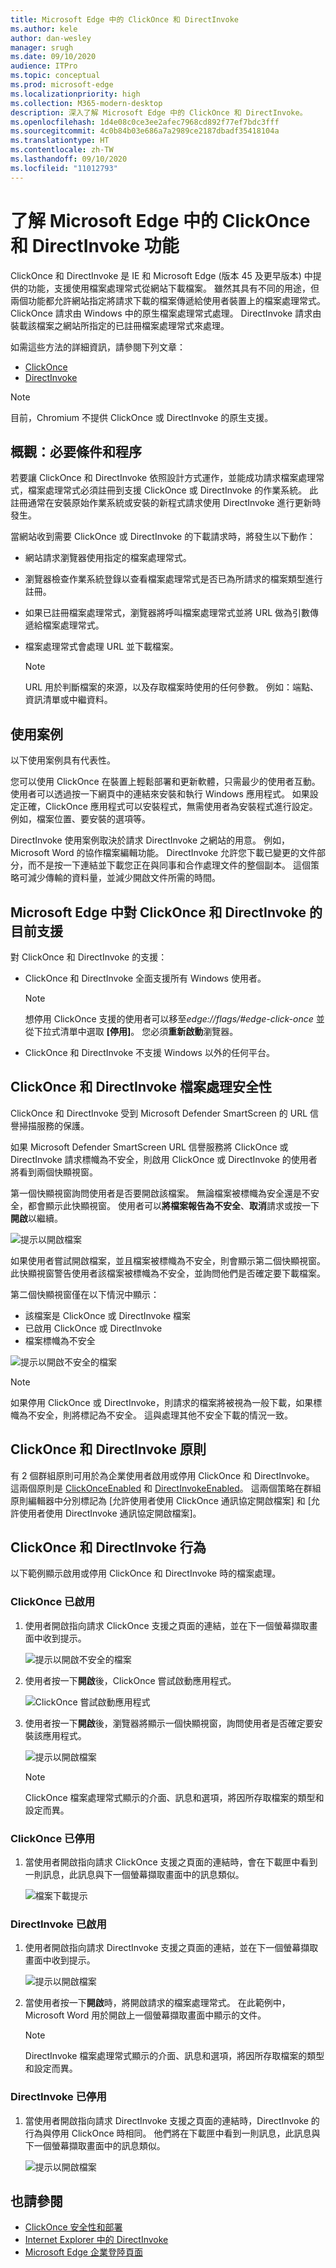 ```yaml
---
title: Microsoft Edge 中的 ClickOnce 和 DirectInvoke
ms.author: kele
author: dan-wesley
manager: srugh
ms.date: 09/10/2020
audience: ITPro
ms.topic: conceptual
ms.prod: microsoft-edge
ms.localizationpriority: high
ms.collection: M365-modern-desktop
description: 深入了解 Microsoft Edge 中的 ClickOnce 和 DirectInvoke。
ms.openlocfilehash: 1d4e08c0ce3ee2afec7968cd892f77ef7bdc3fff
ms.sourcegitcommit: 4c0b84b03e686a7a2989ce2187dbadf35418104a
ms.translationtype: HT
ms.contentlocale: zh-TW
ms.lasthandoff: 09/10/2020
ms.locfileid: "11012793"
---
```

# 了解 Microsoft Edge 中的 ClickOnce 和 DirectInvoke 功能

ClickOnce 和 DirectInvoke 是 IE 和 Microsoft Edge (版本 45 及更早版本) 中提供的功能，支援使用檔案處理常式從網站下載檔案。 雖然其具有不同的用途，但兩個功能都允許網站指定將請求下載的檔案傳遞給使用者裝置上的檔案處理常式。 ClickOnce 請求由 Windows 中的原生檔案處理常式處理。 DirectInvoke 請求由裝載該檔案之網站所指定的已註冊檔案處理常式來處理。

如需這些方法的詳細資訊，請參閱下列文章：

- [ClickOnce](https://docs.microsoft.com/visualstudio/deployment/clickonce-security-and-deployment?view=vs-2019)
- [DirectInvoke]( https://technet.microsoft.com/learning/jj215788(v=vs.94).aspx)

> [!NOTE]
> 目前，Chromium 不提供 ClickOnce 或 DirectInvoke 的原生支援。

## 概觀：必要條件和程序

若要讓 ClickOnce 和 DirectInvoke 依照設計方式運作，並能成功請求檔案處理常式，檔案處理常式必須註冊到支援 ClickOnce 或 DirectInvoke 的作業系統。 此註冊通常在安裝原始作業系統或安裝的新程式請求使用 DirectInvoke 進行更新時發生。

當網站收到需要 ClickOnce 或 DirectInvoke 的下載請求時，將發生以下動作：

- 網站請求瀏覽器使用指定的檔案處理常式。
- 瀏覽器檢查作業系統登錄以查看檔案處理常式是否已為所請求的檔案類型進行註冊。
- 如果已註冊檔案處理常式，瀏覽器將呼叫檔案處理常式並將 URL 做為引數傳遞給檔案處理常式。
- 檔案處理常式會處理 URL 並下載檔案。

  > [!NOTE]
  > URL 用於判斷檔案的來源，以及存取檔案時使用的任何參數。  例如：端點、資訊清單或中繼資料。

## 使用案例

以下使用案例具有代表性。

您可以使用 ClickOnce 在裝置上輕鬆部署和更新軟體，只需最少的使用者互動。 使用者可以透過按一下網頁中的連結來安裝和執行 Windows 應用程式。 如果設定正確，ClickOnce 應用程式可以安裝程式，無需使用者為安裝程式進行設定。 例如，檔案位置、要安裝的選項等。

DirectInvoke 使用案例取決於請求 DirectInvoke 之網站的用意。 例如，Microsoft Word 的協作檔案編輯功能。 DirectInvoke 允許您下載已變更的文件部分，而不是按一下連結並下載您正在與同事和合作處理文件的整個副本。 這個策略可減少傳輸的資料量，並減少開啟文件所需的時間。  

## Microsoft Edge 中對 ClickOnce 和 DirectInvoke 的目前支援

對 ClickOnce 和 DirectInvoke 的支援：

- ClickOnce 和 DirectInvoke 全面支援所有 Windows 使用者。

  > [!NOTE]
  > 想停用 ClickOnce 支援的使用者可以移至*edge://flags/#edge-click-once* 並從下拉式清單中選取 **[停用]**。 您必須**重新啟動**瀏覽器。

- ClickOnce 和 DirectInvoke 不支援 Windows 以外的任何平台。

## ClickOnce 和 DirectInvoke 檔案處理安全性

ClickOnce 和 DirectInvoke 受到 Microsoft Defender SmartScreen 的 URL 信譽掃描服務的保護。

如果 Microsoft Defender SmartScreen URL 信譽服務將 ClickOnce 或 DirectInvoke 請求標幟為不安全，則啟用 ClickOnce 或 DirectInvoke 的使用者將看到兩個快顯視窗。

第一個快顯視窗詢問使用者是否要開啟該檔案。 無論檔案被標幟為安全還是不安全，都會顯示此快顯視窗。 使用者可以**將檔案報告為不安全**、**取消**請求或按一下**開啟**以繼續。

   ![提示以開啟檔案](./media/edge-learn-more-co-di/edge-clickonce-modal-1.png)

如果使用者嘗試開啟檔案，並且檔案被標幟為不安全，則會顯示第二個快顯視窗。  此快顯視窗警告使用者該檔案被標幟為不安全，並詢問他們是否確定要下載檔案。

第二個快顯視窗僅在以下情況中顯示：

- 該檔案是 ClickOnce 或 DirectInvoke 檔案
- 已啟用 ClickOnce 或 DirectInvoke
- 檔案標幟為不安全

 ![提示以開啟不安全的檔案](./media/edge-learn-more-co-di/edge-clickonce-modal-2.png)

> [!NOTE]
> 如果停用 ClickOnce 或 DirectInvoke，則請求的檔案將被視為一般下載，如果標幟為不安全，則將標記為不安全。 這與處理其他不安全下載的情況一致。

## ClickOnce 和 DirectInvoke 原則

有 2 個群組原則可用於為企業使用者啟用或停用 ClickOnce 和 DirectInvoke。 這兩個原則是 [ClickOnceEnabled](https://docs.microsoft.com/DeployEdge/microsoft-edge-policies#clickonceenabled) 和 [DirectInvokeEnabled](https://docs.microsoft.com/DeployEdge/microsoft-edge-policies#directinvokeenabled)。 這兩個策略在群組原則編輯器中分別標記為 [允許使用者使用 ClickOnce 通訊協定開啟檔案] 和 [允許使用者使用 DirectInvoke 通訊協定開啟檔案]。

## ClickOnce 和 DirectInvoke 行為

以下範例顯示啟用或停用 ClickOnce 和 DirectInvoke 時的檔案處理。

### ClickOnce 已啟用

1. 使用者開啟指向請求 ClickOnce 支援之頁面的連結，並在下一個螢幕擷取畫面中收到提示。

   ![提示以開啟不安全的檔案](./media/edge-learn-more-co-di/edge-clickonce-enabled-1.png)

2. 使用者按一下**開啟**後，ClickOnce 嘗試啟動應用程式。

   ![ClickOnce 嘗試啟動應用程式](./media/edge-learn-more-co-di/edge-clickonce-enabled-launch-app.png)

3. 使用者按一下**開啟**後，瀏覽器將顯示一個快顯視窗，詢問使用者是否確定要安裝該應用程式。

   ![提示以開啟檔案](./media/edge-learn-more-co-di/edge-clickonce-enabled-2.png)

   > [!NOTE]
   > ClickOnce 檔案處理常式顯示的介面、訊息和選項，將因所存取檔案的類型和設定而異。

### ClickOnce 已停用

1. 當使用者開啟指向請求 ClickOnce 支援之頁面的連結時，會在下載匣中看到一則訊息，此訊息與下一個螢幕擷取畫面中的訊息類似。

   ![檔案下載提示](./media/edge-learn-more-co-di/edge-clickonce-disabled-1.png)

### DirectInvoke 已啟用

1. 使用者開啟指向請求 DirectInvoke 支援之頁面的連結，並在下一個螢幕擷取畫面中收到提示。

   ![提示以開啟檔案](./media/edge-learn-more-co-di/edge-directinvoke-open-link-1.png)

2. 當使用者按一下**開啟**時，將開啟請求的檔案處理常式。 在此範例中，Microsoft Word 用於開啟上一個螢幕擷取畫面中顯示的文件。

   > [!NOTE]
   > DirectInvoke 檔案處理常式顯示的介面、訊息和選項，將因所存取檔案的類型和設定而異。

### DirectInvoke 已停用

1. 當使用者開啟指向請求 DirectInvoke 支援之頁面的連結時，DirectInvoke 的行為與停用 ClickOnce 時相同。 他們將在下載匣中看到一則訊息，此訊息與下一個螢幕擷取畫面中的訊息類似。

   ![提示以開啟檔案](./media/edge-learn-more-co-di/edge-directinvoke-open-link-2.png)

## 也請參閱

- [ClickOnce 安全性和部署](https://go.microsoft.com/fwlink/?linkid=2099880)
- [Internet Explorer 中的 DirectInvoke](https://go.microsoft.com/fwlink/?linkid=2099871)
- [Microsoft Edge 企業登陸頁面](https://aka.ms/EdgeEnterprise)
